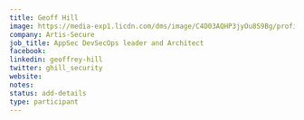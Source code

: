 ```yaml
---
title: Geoff Hill
image: https://media-exp1.licdn.com/dms/image/C4D03AQHP3jyOu8S9Bg/profile-displayphoto-shrink_800_800/0?e=1605139200&v=beta&t=YJXzqhMpbbD98a6MEBwxhKMjCrHOsSeXSm_poXXOEfU
company: Artis-Secure
job_title: AppSec DevSecOps leader and Architect
facebook:
linkedin: geoffrey-hill
twitter: ghill_security
website:
notes:
status: add-details
type: participant
---
```


<!-- put more details about participant here -->
